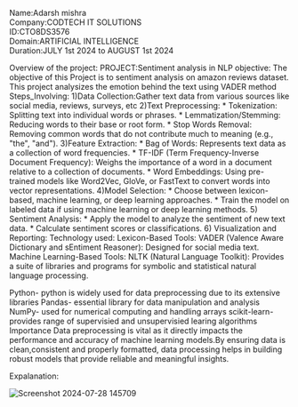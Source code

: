 

Name:Adarsh mishra  
Company:CODTECH IT SOLUTIONS  
ID:CTO8DS3576  
Domain:ARTIFICIAL INTELLIGENCE    
Duration:JULY 1st 2024 to AUGUST 1st 2024  

Overview of the project:
PROJECT:Sentiment analysis in NLP
objective:
The objective of this Project is to sentiment analysis on amazon reviews dataset. This project analysizes the emotion behind the text using VADER method
Steps_Involving:
1)Data Collection:Gather text data from various sources like social media, reviews, surveys, etc
2)Text Preprocessing: 
       * Tokenization: Splitting text into individual words or phrases.
       * Lemmatization/Stemming: Reducing words to their base or root form.
       * Stop Words Removal: Removing common words that do not contribute much to meaning (e.g., "the", "and").
3)Feature Extraction:
       * Bag of Words: Represents text data as a collection of word frequencies.
       * TF-IDF (Term Frequency-Inverse Document Frequency): Weighs the importance of a word in a document relative to a collection of documents.
       *  Word Embeddings: Using pre-trained models like Word2Vec, GloVe, or FastText to convert words into vector representations.
4)Model Selection:
       * Choose between lexicon-based, machine learning, or deep learning approaches.
       * Train the model on labeled data if using machine learning or deep learning methods.
5) Sentiment Analysis:
       * Apply the model to analyze the sentiment of new text data.
       * Calculate sentiment scores or classifications.
6) Visualization and Reporting:
Technology used:
Lexicon-Based Tools: VADER (Valence Aware Dictionary and sEntiment Reasoner): Designed for social media text.  
Machine Learning-Based Tools: NLTK (Natural Language Toolkit): Provides a suite of libraries and programs for symbolic and statistical natural language processing.  

Python- python is widely used for data preprocessing due to its extensive libraries
Pandas- essential library for data manipulation and analysis
NumPy- used for numerical computing and handling arrays
scikit-learn- provides range of supervisied and unsupervisied learing algorithms
Importance
Data preprocessing is vital as it directly impacts the performance and accuracy of machine learning models.By ensuring data is clean,consistent and properly formatted, data processing helps in building robust models that provide reliable and meaningful insights.

Expalanation:





![Screenshot 2024-07-28 145709](https://github.com/user-attachments/assets/71462c99-8bc9-4b95-8844-8500e03518dc)



